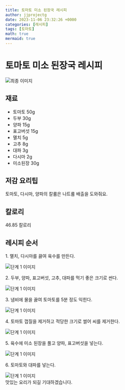```yaml
---
title: 토마토 미소 된장국 레시피
author: jjprojectg
date: 2023-11-06 23:32:26 +0000
categories: [레시피]
tags: [토마토]
math: true
mermaid: true
---
```

<meta name="og:type" content="website" />
<meta charset="UTF-8">
<div class="header">
<h1>토마토 미소 된장국 레시피</h1>
</div>

<div class="container my-4">
<div class="row">
<div class="col-12 col-md-6">
<div class="recipe-image">
<img src="http://www.foodsafetykorea.go.kr/uploadimg/20190409/20190409055823_1554800303065.jpg" class="step-image" alt="최종 이미지">
</div>
</div>
<div class="col-12 col-md-6">
<div class="ingredients">
<h2>재료</h2>
<ul class='card'>
<li> 토마토 50g </li>
<li>  두부 30g </li>
<li>  양파 15g </li>
<li>  표고버섯 15g </li>
<li>  멸치 5g </li>
<li>  고추 8g </li>
<li>  대파 3g </li>
<li>  다시마 2g </li>
<li>  미소된장 30g </li>

</ul>
</div>
</div>
<div class="col-12 col-md-6">
<div class="ingredients">
<h2>저감 요리팁</h2>
<div class='card'> 
<p >
토마토, 다시마, 양파의 칼륨은 나트륨 배출을 도와줘요.
</p>
</div>
</div>
<div class="ingredients">
<h2>칼로리</h2>
<div class='card'> 
<p>
46.85 칼로리
</p>
</div>
</div>
</div>
</div>

<h2 class="my-4">레시피 순서</h2>
<div class="card recipe-card">
<div class="card-body recipe-stesp">
<p class="card-text step-description">1. 멸치, 다시마를 끓여 육수를 만든다.</p>
<img src="http://www.foodsafetykorea.go.kr/uploadimg/20190409/20190409055859_1554800339984.jpg" alt="단계 1 이미지" class="step-image">
</div>
</div>

<div class="card recipe-card">
<div class="card-body recipe-stesp">
<p class="card-text step-description">2. 두부, 양파, 표고버섯, 고추, 대파를 먹기 좋은 크기로 썬다.</p>
<img src="http://www.foodsafetykorea.go.kr/uploadimg/20190409/20190409055912_1554800352822.jpg" alt="단계 1 이미지" class="step-image">
</div>
</div>

<div class="card recipe-card">
<div class="card-body recipe-stesp">
<p class="card-text step-description">3. 냄비에 물을 끓여 토마토를 5분 정도 익힌다.</p>
<img src="http://www.foodsafetykorea.go.kr/uploadimg/20190409/20190409055926_1554800366946.jpg" alt="단계 1 이미지" class="step-image">
</div>
</div>

<div class="card recipe-card">
<div class="card-body recipe-stesp">
<p class="card-text step-description">4. 토마토 껍질을 제거하고 적당한 크기로 썰어 씨를 제거한다.</p>
<img src="http://www.foodsafetykorea.go.kr/uploadimg/20190409/20190409055941_1554800381617.jpg" alt="단계 1 이미지" class="step-image">
</div>
</div>

<div class="card recipe-card">
<div class="card-body recipe-stesp">
<p class="card-text step-description">5. 육수에 미소 된장을 풀고 양파, 표고버섯을 넣는다.</p>
<img src="http://www.foodsafetykorea.go.kr/uploadimg/20190409/20190409055954_1554800394793.jpg" alt="단계 1 이미지" class="step-image">
</div>
</div>

<div class="card recipe-card">
<div class="card-body recipe-stesp">
<p class="card-text step-description">6. 토마토와 대파를 넣는다.</p>
<img src="http://www.foodsafetykorea.go.kr/uploadimg/20190409/20190409060009_1554800409126.jpg" alt="단계 1 이미지" class="step-image">
</div>
</div>


</div>
맛있는 요리가 되길 기대하겠습니다.
